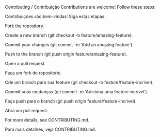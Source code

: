 Contributing / Contribuição
Contributions are welcome! Follow these steps:

Contribuições são bem-vindas! Siga estas etapas:

   Fork the repository.

   Create a new branch (git checkout -b feature/amazing-feature).

   Commit your changes (git commit -m 'Add an amazing feature').

   Push to the branch (git push origin feature/amazing-feature).

   Open a pull request.

   Faça um fork do repositório.

   Crie um branch para sua feature (git checkout -b feature/feature-incrivel).

   Commit suas mudanças (git commit -m 'Adiciona uma feature incrível').

   Faça push para o branch (git push origin feature/feature-incrivel).

   Abra um pull request.

For more details, see CONTRIBUTING.md.

Para mais detalhes, veja CONTRIBUTING.md.